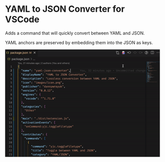 # YAML to JSON Converter for VSCode

Adds a command that will quickly convert between YAML and JSON.

YAML anchors are preserved by embedding them into the JSON as keys.

![How to use](images/out.gif)
